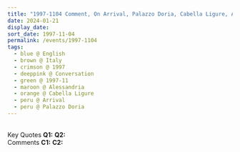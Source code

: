 ```yaml
---
title: "1997-1104 Comment, On Arrival, Palazzo Doria, Cabella Ligure, Alessandria, Italy"
date: 2024-01-21
display_date: 
sort_date: 1997-11-04
permalink: /events/1997-1104
tags:
  - blue @ English
  - brown @ Italy
  - crimson @ 1997
  - deeppink @ Conversation
  - green @ 1997-11
  - maroon @ Alessandria
  - orange @ Cabella Ligure
  - peru @ Arrival
  - peru @ Palazzo Doria
---
```


<br>

<wave-list>
  <list-title color="DarkSeaGreen" width="55">Key Quotes</list-title>
  <list-item color="BlanchedAlmond" width="280"><b>Q1:</b> <i></i></list-item>
  <list-item color="Lavender" width="280"><b>Q2:</b> <i></i></list-item>
</wave-list>

<br>

<wave-list>
  <list-title color="DarkSeaGreen" width="55">Comments</list-title>
  <list-item color="BlanchedAlmond" width="280"><b>C1:</b> <i></i></list-item>
  <list-item color="Lavender" width="280"><b>C2:</b> <i></i></list-item>
</wave-list>
